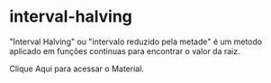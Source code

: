 # interval-halving
"Interval Halving" ou "intervalo reduzido pela metade" é um metodo aplicado em funções continuas para encontrar o valor da raiz.

Clique Aqui para acessar o Material. 
